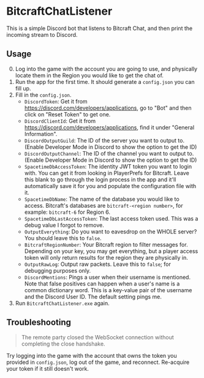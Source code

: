 # BitcraftChatListener

This is a simple Discord bot that listens to Bitcraft Chat, and then print the incoming stream to Discord.

## Usage

0. Log into the game with the account you are going to use, and physically locate them in the Region you would like to get the chat of.
1. Run the app for the first time. It should generate a `config.json` you can fill up.
2. Fill in the `config.json`.
      * `DiscordToken`: Get it from https://discord.com/developers/applications, go to "Bot" and then click on "Reset Token" to get one.
	  * `DiscordClientId`: Get it from https://discord.com/developers/applications, find it under "General Information".
	  * `DiscordOutputGuild`: The ID of the server you want to output to. (Enable Developer Mode in Discord to show the option to get the ID)
	  * `DiscordOutputChannel`: The ID of the channel you want to output to. (Enable Developer Mode in Discord to show the option to get the ID)
	  * `SpacetimeDbAccessToken`: The identity JWT token you want to login with. You can get it from looking in PlayerPrefs for Bitcraft. Leave this blank to go through the login process in the app and it'll automatically save it for you and populate the configuration file with it.
	  * `SpacetimeDbName`: The name of the database you would like to access. Bitcraft's databases are `bitcraft-<region number>`, for example: `bitcraft-6` for Region 6.
	  * `SpacetimeDbLastAccessToken`: The last access token used. This was a debug value I forgot to remove.
	  * `OutputEverything`: Do you want to eavesdrop on the WHOLE server? You should leave this to `false`.
	  * `BitcraftRegionNumber`: Your Bitcraft region to filter messages for. Depending on your key, you may get everything, but a player access token will only return results for the region they are physically in.
	  * `OutputRawLog`: Output raw packets. Leave this to `false`; for debugging purposes only.
	  * `DiscordMentions`: Pings a user when their username is mentioned. Note that false positives can happen when a user's name is a common dictionary word. This is a key-value pair of the username and the Discord User ID. The default setting pings me.
3. Run `BitcraftChatListener.exe` again.

## Troubleshooting

> The remote party closed the WebSocket connection without completing the close handshake.

Try logging into the game with the account that owns the token you provided in `config.json`, log out of the game, and reconnect. Re-acquire your token if it still doesn't work.
